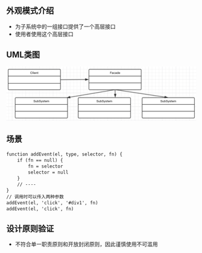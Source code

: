 ## 外观模式介绍

- 为子系统中的一组接口提供了一个高层接口
- 使用者使用这个高层接口

## UML类图

![外观模式](/assets/外观模式.png)

## 场景

```
function addEvent(el, type, selector, fn) {
	if (fn == null) {
		fn = selector
		selector = null
	}
	// ----
}
// 调用时可以传入两种参数
addEvent(el, 'click', '#div1', fn)
addEvent(el, 'click', fn)
```

## 设计原则验证

- 不符合单一职责原则和开放封闭原则，因此谨慎使用不可滥用








